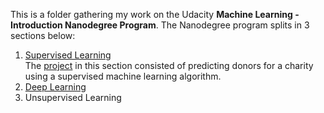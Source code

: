 This is a folder gathering my work on the Udacity **Machine Learning - Introduction Nanodegree Program**.   The Nanodegree program splits in 3 sections below: 

1. [Supervised Learning](https://github.com/Lamiaka/Udacity/tree/master/IntroductionMachineLearning/Supervised%20Learning)  
The [project](https://github.com/Lamiaka/Udacity/tree/master/IntroductionMachineLearning/Supervised%20Learning/9-Project-FindingCharityDonors) in this section consisted of predicting donors for a charity using a supervised machine learning algorithm.
2. [Deep Learning](https://github.com/Lamiaka/Udacity/tree/master/IntroductionMachineLearning/Deep%20Learning)
3. Unsupervised Learning
